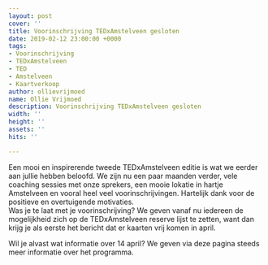 ```yaml
---
layout: post
cover: ''
title: Voorinschrijving TEDxAmstelveen gesloten
date: 2019-02-12 23:00:00 +0000
tags:
- Voorinschrijving
- TEDxAmstelveen
- TED
- Amstelveen
- Kaartverkoop
author: ollievrijmoed
name: Ollie Vrijmoed
description: Voorinschrijving TEDxAmstelveen gesloten
width: ''
height: ''
assets: ''
hits: ''

---
```

Een mooi en inspirerende tweede TEDxAmstelveen editie is wat we eerder aan jullie hebben beloofd. We zijn nu een paar maanden verder, vele coaching sessies met onze sprekers, een mooie lokatie in hartje Amstelveen en vooral heel veel voorinschrijvingen. Hartelijk dank voor de positieve en overtuigende motivaties.   
Was je te laat met je voorinschrijving? We geven vanaf nu iedereen de mogelijkheid zich op de TEDxAmstelveen reserve lijst te zetten, want dan krijg je als eerste het bericht dat er kaarten vrij komen in april.  
  
Wil je alvast wat informatie over 14 april? We geven via deze pagina steeds meer informatie over het programma.